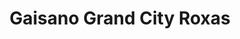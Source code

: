 ---
title: "Gaisano Grand City Roxas"
url: /roxas-city/gaisano-grand-city-roxas/
shop: Einkaufszentrum
---